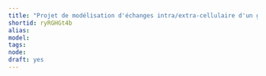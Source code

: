 ```yaml
---
title: "Projet de modélisation d'échanges intra/extra-cellulaire d'un groupe de cellules nerveuses"
shortid: ryRGHGt4b
alias: 
model: 
tags: 
node: 
draft: yes
--- 
```

 